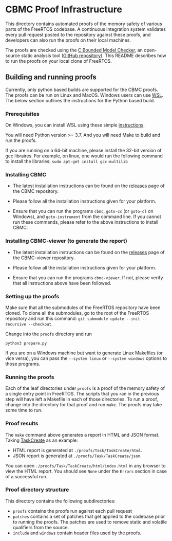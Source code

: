 CBMC Proof Infrastructure
=========================

This directory contains automated proofs of the memory safety of various parts
of the FreeRTOS codebase. A continuous integration system validates every
pull request posted to the repository against these proofs, and developers can
also run the proofs on their local machines.

The proofs are checked using the
[C Bounded Model Checker](http://www.cprover.org/cbmc/), an open-source static
analysis tool
([GitHub repository](https://github.com/diffblue/cbmc)). This README describes
how to run the proofs on your local clone of FreeRTOS.


Building and running proofs
--------------------------

Currently, only python based builds are supported for the CBMC proofs. The proofs
can be run on Linux and MacOS. Windows users can use [WSL](https://docs.microsoft.com/en-us/windows/wsl).
The below section outlines the instructions for the Python based build.

### Prerequisites

On Windows, you can install WSL using these simple [instructions](https://docs.microsoft.com/en-us/windows/wsl/install).

You will need Python version >= 3.7.
And you will need Make to build and run the proofs.

If you are running on a 64-bit machine, please install the 32-bit version of gcc
libraires. For example, on linux, one would run the following command to install
the libraries: `sudo apt-get install gcc-multilib`

### Installing CBMC

- The latest installation instructions can be found on the
  [releases](https://github.com/diffblue/cbmc/releases) page of the CBMC repository.

- Please follow all the installation instructions given for your platform.

- Ensure that you can run the programs `cbmc`, `goto-cc` (or `goto-cl`
  on Windows), and `goto-instrument` from the command line. If you cannot run these
  commands, please refer to the above instructions to install CBMC.

### Installing CBMC-viewer (to generate the report)

- The latest installation instructions can be found on the
  [releases](https://github.com/awslabs/aws-viewer-for-cbmc/releases) page of the CBMC-viewer repository.

- Please follow all the installation instructions given for your platform.

- Ensure that you can run the programs `cbmc-viewer`. If not, please verify
  that all instructions above have been followed.

### Setting up the proofs

Make sure that all the submodules of the FreeRTOS repository have been cloned. To
clone all the submodules, go to the root of the FreeRTOS repository and run this
command: `git submodule update --init --recursive --checkout`.

Change into the `proofs` directory and run
```
python3 prepare.py
```
If you are on a Windows machine but want to generate Linux Makefiles (or vice
versa), you can pass the `--system linux` or `--system windows` options to those
programs.

### Running the proofs

Each of the leaf directories under `proofs` is a proof of the memory
safety of a single entry point in FreeRTOS. The scripts that you ran in the
previous step will have left a Makefile in each of those directories. To
run a proof, change into the directory for that proof and run `make`.
The proofs may take some time to run.

### Proof results

The `make` command above generates a report in HTML and JSON format. Taking
[TaskCreate](./proofs/Task/TaskCreate) as an example:

* HTML report is generated at `./proofs/Task/TaskCreate/html`.
* JSON report is generated at `./proofs/Task/TaskCreate/json`.

You can open `./proofs/Task/TaskCreate/html/index.html` in any browser to view
the HTML report. You should see `None` under the `Errors` section in case of a
successful run.

### Proof directory structure

This directory contains the following subdirectories:

- `proofs` contains the proofs run against each pull request
- `patches` contains a set of patches that get applied to the codebase prior to
  running the proofs. The patches are used to remove static and volatile qualifiers
  from the source.
- `include` and `windows` contain header files used by the proofs.
